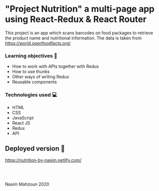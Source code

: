 
# "Project Nutrition" a multi-page app using React-Redux & React Router

This project is an app which scans barcodes on food packages to retrieve the product name and nutritional information. The data is taken from <link> https://world.openfoodfacts.org/ </link>

### Learning objectives 🧠

- How to work with APIs together with Redux
- How to use thunks
- Other ways of writing Redux
- Reusable components

### Technologies used 💻  

- HTML
- CSS 
- JavaScript 
- React JS
- Redux
- API


## Deployed version 🎯

https://nutrition-by-nasim.netlify.com/

<br>
<br>

<p> Nasim Mahzoun 2020 </p>





